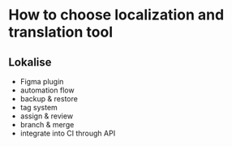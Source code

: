# How to choose localization and translation tool

## Lokalise

- Figma plugin
- automation flow
- backup & restore
- tag system
- assign & review
- branch & merge
- integrate into CI through API
